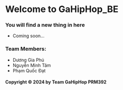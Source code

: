 # Welcome to GaHipHop_BE
### You will find a new thing in here

* Coming soon...

### Team Members:

* Dương Gia Phú
* Nguyễn Minh Tâm
* Phạm Quốc Đạt


#### Copyright &#169; 2024 by Team GaHipHop PRM392 
